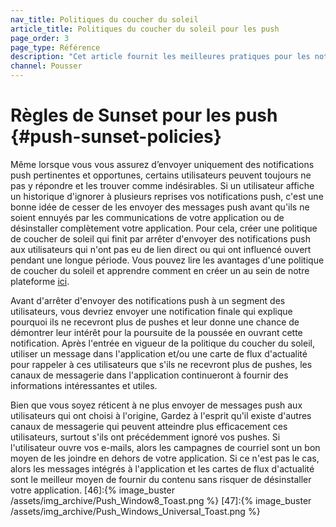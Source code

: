```yaml
---
nav_title: Politiques du coucher du soleil
article_title: Politiques du coucher du soleil pour les push
page_order: 3
page_type: Référence
description: "Cet article fournit les meilleures pratiques pour les notifications push au coucher du soleil à un segment des utilisateurs."
channel: Pousser
---
```


# Règles de Sunset pour les push {#push-sunset-policies}

Même lorsque vous vous assurez d’envoyer uniquement des notifications push pertinentes et opportunes, certains utilisateurs peuvent toujours ne pas y répondre et les trouver comme indésirables.  Si un utilisateur affiche un historique d'ignorer à plusieurs reprises vos notifications push, c'est une bonne idée de cesser de les envoyer des messages push avant qu'ils ne soient ennuyés par les communications de votre application ou de désinstaller complètement votre application.  Pour cela, créer une politique de coucher de soleil qui finit par arrêter d'envoyer des notifications push aux utilisateurs qui n'ont pas eu de lien direct ou qui ont influencé ouvert pendant une longue période. Vous pouvez lire les avantages d'une politique de coucher du soleil et apprendre comment en créer un au sein de notre plateforme [ici][19].

Avant d'arrêter d'envoyer des notifications push à un segment des utilisateurs, vous devriez envoyer une notification finale qui explique pourquoi ils ne recevront plus de pushes et leur donne une chance de démontrer leur intérêt pour la poursuite de la poussée en ouvrant cette notification. Après l'entrée en vigueur de la politique du coucher du soleil, utiliser un message dans l'application et/ou une carte de flux d'actualité pour rappeler à ces utilisateurs que s'ils ne recevront plus de pushes, les canaux de messagerie dans l'application continueront à fournir des informations intéressantes et utiles.

Bien que vous soyez réticent à ne plus envoyer de messages push aux utilisateurs qui ont choisi à l'origine, Gardez à l'esprit qu'il existe d'autres canaux de messagerie qui peuvent atteindre plus efficacement ces utilisateurs, surtout s'ils ont précédemment ignoré vos pushes.  Si l'utilisateur ouvre vos e-mails, alors les campagnes de courriel sont un bon moyen de les joindre en dehors de votre application.  Si ce n'est pas le cas, alors les messages intégrés à l'application et les cartes de flux d'actualité sont le meilleur moyen de fournir du contenu sans risquer de désinstaller votre application.
[46]:{% image_buster /assets/img_archive/Push_Window8_Toast.png %} [47]:{% image_buster /assets/img_archive/Push_Windows_Universal_Toast.png %}

[19]: {{site.baseurl}}/user_guide/message_building_by_channel/email/best_practices/
